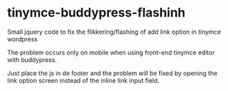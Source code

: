 # tinymce-buddypress-flashinh
Small jquery code to fix the flikkering/flashing of add link option in tinymce wordpress

The problem occurs only on mobile when using front-end tinymce editor with buddypress.

Just place the js in de footer and the problem will be fixed by opening the link option screen instead of the inline link input field.
